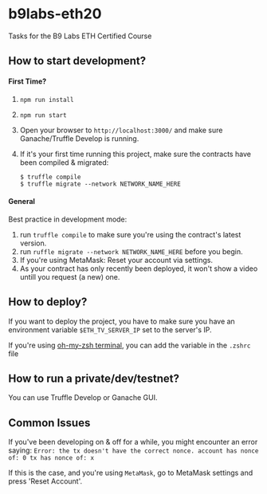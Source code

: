 # b9labs-eth20
Tasks for the B9 Labs ETH Certified Course

## How to start development?
#### First Time?
1. `npm run install`
2. `npm run start`
3. Open your browser to `http://localhost:3000/` and make sure Ganache/Truffle Develop is running.
4. If it's your first time running this project, make sure the contracts have been compiled & migrated:

    ```
    $ truffle compile
    $ truffle migrate --network NETWORK_NAME_HERE
    ```

#### General
Best practice in development mode:
1. run `truffle compile` to make sure you're using the contract's latest version.
2. run `ruffle migrate --network NETWORK_NAME_HERE` before you begin.
3. If you're using MetaMask: Reset your account via settings.
4. As your contract has only recently been deployed, it won't show a video untill you request (a new) one.

## How to deploy?

If you want to deploy the project, you have to make sure you have an environment variable `$ETH_TV_SERVER_IP` set to the server's IP.

If you're using [oh-my-zsh terminal](https://ohmyz.sh/), you can add the variable in the `.zshrc` file

## How to run a private/dev/testnet?
You can use Truffle Develop or Ganache GUI.

## Common Issues
If you've been developing on & off for a while, you might encounter an error saying:
`Error: the tx doesn't have the correct nonce. account has nonce of: 0 tx has nonce of: x`

If this is the case, and you're using `MetaMask`, go to MetaMask settings and press 'Reset Account'.
